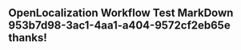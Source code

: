 <properties
ms.topic="hero-topic"
ms.test1="hero-topic"
ms.test2="test"/>

## OpenLocalization Workflow Test MarkDown 953b7d98-3ac1-4aa1-a404-9572cf2eb65e thanks!
